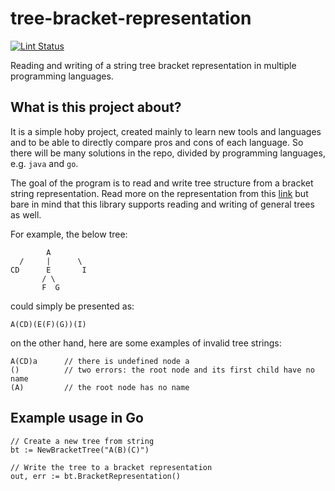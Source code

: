 # tree-bracket-representation

[![Lint Status](https://github.com/urgas9/tree-bracket-representation/workflows/Go/badge.svg)](https://github.com/urgas9/tree-bracket-representation)

Reading and writing of a string tree bracket representation in multiple programming languages.

## What is this project about?

It is a simple hoby project, created mainly to learn new tools and languages and to be able to directly compare pros and cons of each language. 
So there will be many solutions in the repo, divided by programming languages, e.g. `java` and `go`.

The goal of the program is to read and write tree structure from a bracket string representation. 
Read more on the representation from this [link](https://www.geeksforgeeks.org/binary-tree-string-brackets/) 
but bare in mind that this library supports reading and writing of general trees as well.
 
For example, the below tree:

            A
      /     |      \
    CD      E       I
           / \
           F  G

could simply be presented as:

    A(CD)(E(F)(G))(I)


on the other hand, here are some examples of invalid tree strings:

    A(CD)a      // there is undefined node a
    ()          // two errors: the root node and its first child have no name
    (A)         // the root node has no name
    
## Example usage in Go

    // Create a new tree from string
    bt := NewBracketTree("A(B)(C)")
    
    // Write the tree to a bracket representation
    out, err := bt.BracketRepresentation()
